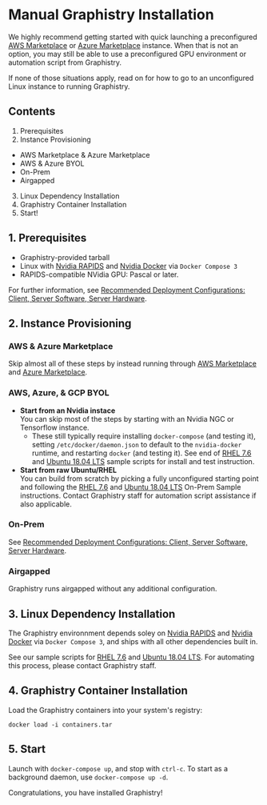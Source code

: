 # Manual Graphistry Installation

We highly recommend getting started with quick launching a preconfigured [AWS Marketplace](aws_marketplace.md) or [Azure Marketplace](azure_marketplace.md) instance. When that is not an option, you may still be able to use a preconfigured GPU environment or automation script from Graphistry. 

If none of those situations apply, read on for how to go to an unconfigured Linux instance to running Graphistry.


## Contents

1. Prerequisites
2. Instance Provisioning
 * AWS Marketplace & Azure Marketplace
 * AWS & Azure BYOL
 * On-Prem
 * Airgapped
3. Linux Dependency Installation
4. Graphistry Container Installation
5. Start!



## 1. Prerequisites

* Graphistry-provided tarball
* Linux with [Nvidia RAPIDS](https://rapids.ai) and [Nvidia Docker](https://github.com/NVIDIA/nvidia-docker) via `Docker Compose 3`
* RAPIDS-compatible NVidia GPU: Pascal or later.

For further information, see [Recommended Deployment Configurations: Client, Server Software, Server Hardware](../hardware-software.md).

## 2. Instance Provisioning

### AWS & Azure Marketplace

Skip almost all of these steps by instead running through [AWS Marketplace](aws_marketplace.md) and [Azure Marketplace](azure_marketplace.md).

### AWS, Azure, & GCP BYOL

* **Start from an Nvidia instace**
<br>You can skip most of the steps by starting with an Nvidia NGC or Tensorflow instance. 
  * These still typically require installing `docker-compose` (and testing it), setting `/etc/docker/daemon.json` to default to the `nvidia-docker` runtime, and restarting `docker` (and testing it). See end of [RHEL 7.6](rhel_7_6_setup.md) and [Ubuntu 18.04 LTS](ubuntu_18_04_lts_setup.md) sample scripts for install and test instruction.
* **Start from raw Ubuntu/RHEL**
<br>You can build from scratch by picking a fully unconfigured starting point and following the [RHEL 7.6](rhel_7_6_setup.md) and [Ubuntu 18.04 LTS](ubuntu_18_04_lts_setup.md) On-Prem Sample instructions. Contact Graphistry staff for automation script assistance if also applicable.

### On-Prem

See [Recommended Deployment Configurations: Client, Server Software, Server Hardware](../hardware-software.md).

### Airgapped

Graphistry runs airgapped without any additional configuration. 


## 3. Linux Dependency Installation

The Graphistry environnment depends soley on [Nvidia RAPIDS](https://rapids.ai) and [Nvidia Docker](https://github.com/NVIDIA/nvidia-docker) via `Docker Compose 3`, and ships with all other dependencies built in. 

See our sample scripts for [RHEL 7.6](rhel_7_6_setup.md) and [Ubuntu 18.04 LTS](ubuntu_18_04_lts_setup.md). For automating this process, please contact Graphistry staff.



## 4. Graphistry Container Installation

Load the Graphistry containers into your system's registry:
```
docker load -i containers.tar
```


## 5. Start

Launch with `docker-compose up`, and stop with `ctrl-c`. To start as a background daemon, use `docker-compose up -d`.

Congratulations, you have installed Graphistry!
